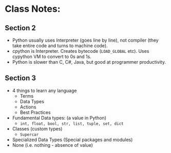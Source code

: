 # Class Notes:

## Section 2
- Python usually uses Interpreter (goes line by line), not compiler (they take entire code and turns to machine code).
- cpython is Interpreter. Creates bytecode (`LOAD_GLOBAL` etc). Uses cypython VM to convert to 0s and 1s.
- Python is slower than C, C#, Java, but good at programmer productivity.

## Section 3
- 4 things to learn any language
    - Terms
    - Data Types
    - Actions
    - Best Practices
- Fundamental Data types: (a value in Python)
    - ` int, float, bool, str, list, tuple, set, dict `
- Classes (custom types)
    - `Supercar`
- Specialized Data Types (Special packages and modules)
- None (i.e. nothing - absence of value)